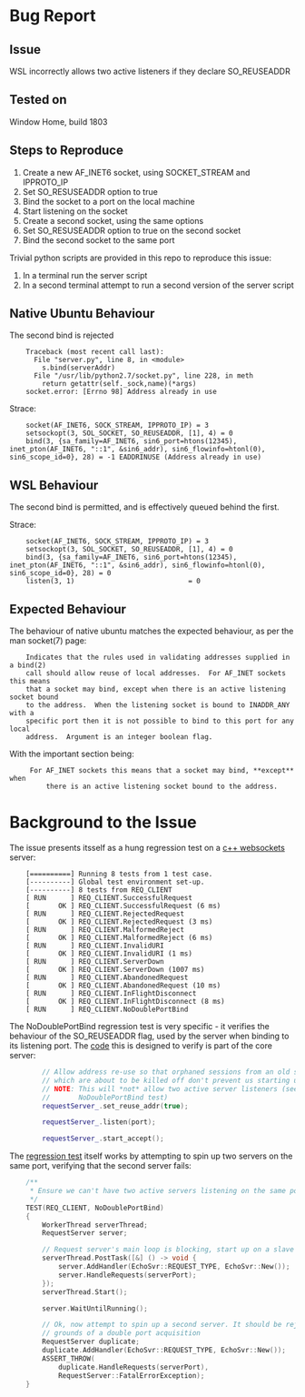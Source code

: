 # Bug Report
##  Issue
WSL incorrectly allows two active listeners if they declare SO_REUSEADDR

##  Tested on
  Window Home, build 1803

##  Steps to Reproduce
 1. Create a new AF_INET6 socket, using SOCKET_STREAM and IPPROTO_IP
 1. Set SO_RESUSEADDR option to true
 1. Bind the socket to a port on the local machine
 1. Start listening on the socket
 1. Create a second socket, using the same options
 1. Set SO_RESUSEADDR option to true on the second socket 
 1. Bind the second socket to the same port

Trivial python scripts are provided in this repo to reproduce this issue:
 1. In a terminal run the server script
 1. In a second terminal attempt to run a second version of the server script

##  Native Ubuntu Behaviour
  The second bind is rejected

```shell
    Traceback (most recent call last):
      File "server.py", line 8, in <module>
        s.bind(serverAddr)
      File "/usr/lib/python2.7/socket.py", line 228, in meth
        return getattr(self._sock,name)(*args)
    socket.error: [Errno 98] Address already in use
```

Strace:
```strace
    socket(AF_INET6, SOCK_STREAM, IPPROTO_IP) = 3
    setsockopt(3, SOL_SOCKET, SO_REUSEADDR, [1], 4) = 0
    bind(3, {sa_family=AF_INET6, sin6_port=htons(12345), inet_pton(AF_INET6, "::1", &sin6_addr), sin6_flowinfo=htonl(0), sin6_scope_id=0}, 28) = -1 EADDRINUSE (Address already in use)
```

##  WSL Behaviour
  The second bind is permitted, and is effectively queued behind the first.

Strace:
```strace
    socket(AF_INET6, SOCK_STREAM, IPPROTO_IP) = 3
    setsockopt(3, SOL_SOCKET, SO_REUSEADDR, [1], 4) = 0
    bind(3, {sa_family=AF_INET6, sin6_port=htons(12345), inet_pton(AF_INET6, "::1", &sin6_addr), sin6_flowinfo=htonl(0), sin6_scope_id=0}, 28) = 0
    listen(3, 1)                            = 0
```

##  Expected Behaviour

The behaviour of native ubuntu matches the expected behaviour, as per the man socket(7) page:

```man
	Indicates that the rules used in validating addresses supplied in a bind(2)
	call should allow reuse of local addresses.  For AF_INET sockets this means
	that a socket may bind, except when there is an active listening socket bound
	to the address.  When the listening socket is bound to INADDR_ANY with a
	specific port then it is not possible to bind to this port for any local
	address.  Argument is an integer boolean flag. 
```

With the important section being:
```
	 For AF_INET sockets this means that a socket may bind, **except** when
         there is an active listening socket bound to the address.
```

# Background to the Issue

The issue presents itsself as a hung regression test on a [c++ websockets](https://github.com/Grauniad/CPPWebSocketResponseRequest) server:
```
    [==========] Running 8 tests from 1 test case.
    [----------] Global test environment set-up.
    [----------] 8 tests from REQ_CLIENT
    [ RUN      ] REQ_CLIENT.SuccessfulRequest
    [       OK ] REQ_CLIENT.SuccessfulRequest (6 ms)
    [ RUN      ] REQ_CLIENT.RejectedRequest
    [       OK ] REQ_CLIENT.RejectedRequest (3 ms)
    [ RUN      ] REQ_CLIENT.MalformedReject
    [       OK ] REQ_CLIENT.MalformedReject (6 ms)
    [ RUN      ] REQ_CLIENT.InvalidURI
    [       OK ] REQ_CLIENT.InvalidURI (1 ms)
    [ RUN      ] REQ_CLIENT.ServerDown
    [       OK ] REQ_CLIENT.ServerDown (1007 ms)
    [ RUN      ] REQ_CLIENT.AbandonedRequest
    [       OK ] REQ_CLIENT.AbandonedRequest (10 ms)
    [ RUN      ] REQ_CLIENT.InFlightDisconnect
    [       OK ] REQ_CLIENT.InFlightDisconnect (8 ms)
    [ RUN      ] REQ_CLIENT.NoDoublePortBind
 ```

The NoDoublePortBind regression test is very specific - it verifies the behaviour of the SO_REUSEADDR flag, used by the server when binding to its listening port. The [code](https://github.com/Grauniad/CPPWebSocketResponseRequest/blob/master/src/ReqServer.cpp#L276) this is designed to verify is part of the core server:

```c++
        // Allow address re-use so that orphaned sessions from an old server
        // which are about to be killed off don't prevent us starting up.
        // NOTE: This will *not* allow two active server listeners (see
        //       NoDoublePortBind test)
        requestServer_.set_reuse_addr(true);

        requestServer_.listen(port);

        requestServer_.start_accept();
```

The [regression test](https://github.com/Grauniad/CPPWebSocketResponseRequest/blob/master/test/requestReply.cpp#L276) itself works by attempting to spin up two servers on the same port, verifying that the second server fails:
```c++
    /**
     * Ensure we can't have two active servers listening on the same port...
     */
    TEST(REQ_CLIENT, NoDoublePortBind)
    {
        WorkerThread serverThread;
        RequestServer server;

        // Request server's main loop is blocking, start up on a slave thread...
        serverThread.PostTask([&] () -> void {
    	    server.AddHandler(EchoSvr::REQUEST_TYPE, EchoSvr::New());
    	    server.HandleRequests(serverPort);
        });
        serverThread.Start();

        server.WaitUntilRunning();

        // Ok, now attempt to spin up a second server. It should be rejected on the
        // grounds of a double port acquisition
        RequestServer duplicate;
        duplicate.AddHandler(EchoSvr::REQUEST_TYPE, EchoSvr::New());
        ASSERT_THROW(
     	    duplicate.HandleRequests(serverPort),
    	    RequestServer::FatalErrorException);
    }

```

